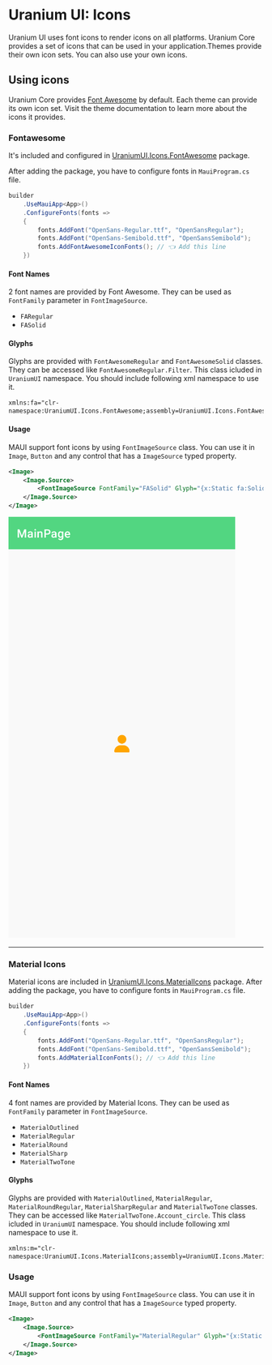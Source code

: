 # Uranium UI: Icons

Uranium UI uses font icons to render icons on all platforms. Uranium Core provides a set of icons that can be used in your application.Themes provide their own icon sets. You can also use your own icons.

## Using icons

Uranium Core provides [Font Awesome](https://fontawesome.com/) by default. Each theme can provide its own icon set. Visit the theme documentation to learn more about the icons it provides.

### Fontawesome
It's included and configured in [UraniumUI.Icons.FontAwesome](https://www.nuget.org/packages/UraniumUI.Icons.FontAwesome) package.

After adding the package, you have to configure fonts in `MauiProgram.cs` file.

```csharp
builder
	.UseMauiApp<App>()
	.ConfigureFonts(fonts =>
	{
		fonts.AddFont("OpenSans-Regular.ttf", "OpenSansRegular");
		fonts.AddFont("OpenSans-Semibold.ttf", "OpenSansSemibold");
		fonts.AddFontAwesomeIconFonts(); // 👈 Add this line
	})
```

#### Font Names
2 font names are provided by Font Awesome. They can be used as `FontFamily` parameter in `FontImageSource`.

- `FARegular`
- `FASolid`

#### Glyphs
Glyphs are provided with `FontAwesomeRegular` and `FontAwesomeSolid` classes. They can be accessed like `FontAwesomeRegular.Filter`. This class icluded in `UraniumUI` namespace. You should include following xml namespace to use it.

```
xmlns:fa="clr-namespace:UraniumUI.Icons.FontAwesome;assembly=UraniumUI.Icons.FontAwesome"
```

#### Usage
MAUI support font icons by using `FontImageSource` class. You can use it in `Image`, `Button` and any control that has a `ImageSource` typed property.

```xml
<Image>
    <Image.Source>
        <FontImageSource FontFamily="FASolid" Glyph="{x:Static fa:Solid.User}" Color="Orange" />
    </Image.Source>
</Image>
```

![MAUI FontAwesome](images/fontawesome-demo.png)

---

### Material Icons
Material icons are included in [UraniumUI.Icons.MaterialIcons](https://www.nuget.org/packages/UraniumUI.Icons.MaterialIcons) package. After adding the package, you have to configure fonts in `MauiProgram.cs` file.

```csharp
builder
	.UseMauiApp<App>()
	.ConfigureFonts(fonts =>
	{
		fonts.AddFont("OpenSans-Regular.ttf", "OpenSansRegular");
		fonts.AddFont("OpenSans-Semibold.ttf", "OpenSansSemibold");
		fonts.AddMaterialIconFonts(); // 👈 Add this line
	})
```

#### Font Names
4 font names are provided by Material Icons. They can be used as `FontFamily` parameter in `FontImageSource`.

- `MaterialOutlined`
- `MaterialRegular`
- `MaterialRound`
- `MaterialSharp`
- `MaterialTwoTone`

#### Glyphs
Glyphs are provided with `MaterialOutlined`, `MaterialRegular`, `MaterialRoundRegular`, `MaterialSharpRegular` and `MaterialTwoTone`  classes. They can be accessed like `MaterialTwoTone.Account_circle`. This class icluded in `UraniumUI` namespace. You should include following xml namespace to use it.

```
xmlns:m="clr-namespace:UraniumUI.Icons.MaterialIcons;assembly=UraniumUI.Icons.MaterialIcons"
```

### Usage
MAUI support font icons by using `FontImageSource` class. You can use it in `Image`, `Button` and any control that has a `ImageSource` typed property.

```xml
<Image>
    <Image.Source>
        <FontImageSource FontFamily="MaterialRegular" Glyph="{x:Static m:Regular.Warning}" Color="Red" />
    </Image.Source>
</Image>
```
